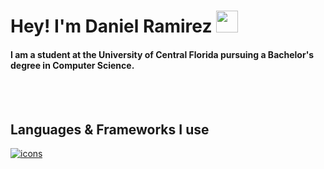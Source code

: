 <h1><b>Hey! I'm Daniel Ramirez </b><img src="https://media.giphy.com/media/hvRJCLFzcasrR4ia7z/giphy.gif" width="35"> </h1>

<p>
    <h4>I am a student at the University of Central Florida pursuing a Bachelor's degree in Computer Science.</h4> <br><br>
    <h2>Languages & Frameworks I use</h2>
    <a href="https://skillicons.dev" target="_blank">
        <img src="https://skillicons.dev/icons?i=py,java,c,html,css,bootstrap,flask" alt="icons"/>
    </a>
     
</p>
